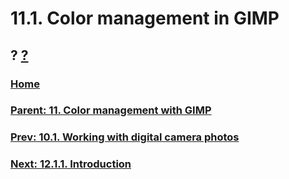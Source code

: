 # 11.1. Color management in GIMP
## ? [?]()

### [Home](./00-home.md)
### [Parent: 11. Color management with GIMP](./11-00-color-management-with-gimp.md)
### [Prev: 10.1. Working with digital camera photos](./10-01-working-with-digital-camera-photos.md)
### [Next: 12.1.1. Introduction](./12-01-01-introduction.md)

